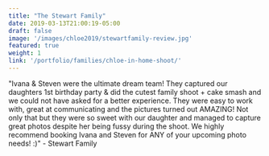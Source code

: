 ```yaml
---
title: "The Stewart Family"
date: 2019-03-13T21:00:19-05:00
draft: false
image: '/images/chloe2019/stewartfamily-review.jpg'
featured: true
weight: 1
link: '/portfolio/families/chloe-in-home-shoot/'
---
```


"Ivana & Steven were the ultimate dream team! They captured our daughters 1st birthday party & did the cutest family shoot + cake smash and we could not have asked for a better experience. They were easy to work with, great at communicating and the pictures turned out AMAZING! Not only that but they were so sweet with our daughter and managed to capture great photos despite her being fussy during the shoot. We highly recommend booking Ivana and Steven for ANY of your upcoming photo needs! :)" - Stewart Family